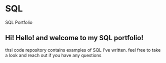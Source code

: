 # SQL
SQL Portfolio


## **Hi! Hello! and welcome to my SQL portfolio!**
thsi code repository contains examples of SQL I've written. 
feel free to take a look and reach out if you have any questions
